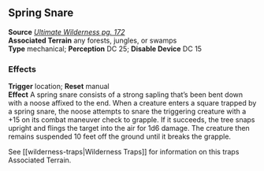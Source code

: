 ## Spring Snare

**Source** [_Ultimate Wilderness pg. 172_](http://paizo.com/products/btpy9ujo)  
**Associated Terrain** any forests, jungles, or swamps  
**Type** mechanical; **Perception** DC 25; **Disable Device** DC 15

### Effects

**Trigger** location; **Reset** manual  
**Effect** A spring snare consists of a strong sapling that’s been bent down with a noose affixed to the end. When a creature enters a square trapped by a spring snare, the noose attempts to snare the triggering creature with a +15 on its combat maneuver check to grapple. If it succeeds, the tree snaps upright and flings the target into the air for 1d6 damage. The creature then remains suspended 10 feet off the ground until it breaks the grapple.  
  
See [[wilderness-traps|Wilderness Traps]] for information on this traps Associated Terrain.

